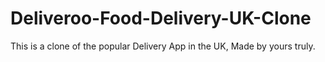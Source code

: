 # Deliveroo-Food-Delivery-UK-Clone
This is a clone of the popular Delivery App in the UK, Made by yours truly.
